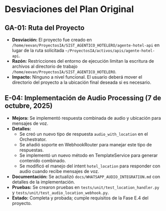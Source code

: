 # Desviaciones del Plan Original

## GA-01: Ruta del Proyecto

- **Desviación:** El proyecto fue creado en `/home/eevan/ProyectosIA/SIST_AGENTICO_HOTELERO/agente-hotel-api` en lugar de la ruta solicitada `~/ProyectosIA/activos/apis/agente-hotel-api`.
- **Razón:** Restricciones del entorno de ejecución limitan la escritura de archivos al directorio de trabajo `/home/eevan/ProyectosIA/SIST_AGENTICO_HOTELERO`.
- **Impacto:** Ninguno a nivel funcional. El usuario deberá mover el directorio del proyecto a la ubicación final deseada si es necesario.

## E-04: Implementación de Audio Processing (7 de octubre, 2025)

- **Mejora:** Se implementó respuesta combinada de audio y ubicación para mensajes de voz.
- **Detalles:**
  - Se creó un nuevo tipo de respuesta `audio_with_location` en el Orchestrator.
  - Se añadió soporte en WebhookRouter para manejar este tipo de respuestas.
  - Se implementó un nuevo método en TemplateService para generar contenido combinado.
  - Se modificó el manejo del intent `hotel_location` para responder con audio cuando recibe mensajes de voz.
- **Documentación:** Se actualizó `docs/WHATSAPP_AUDIO_INTEGRATION.md` con detalles de la implementación.
- **Pruebas:** Se crearon pruebas en `tests/unit/test_location_handler.py` y `tests/unit/test_audio_location_webhook.py`.
- **Estado:** Completa y probada; cumple requisitos de la Fase E.4 del proyecto.
